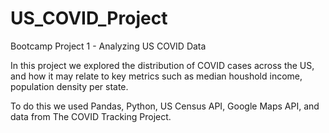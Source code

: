 # US_COVID_Project
Bootcamp Project 1 - Analyzing US COVID Data

In this project we explored the distribution of COVID cases across the US, and how it may relate to key metrics such as median houshold income, population density per state. 

To do this we used Pandas, Python, US Census API, Google Maps API, and data from The COVID Tracking Project.

